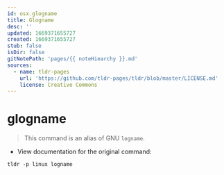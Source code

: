 ```yaml
---
id: osx.glogname
title: Glogname
desc: ''
updated: 1669371655727
created: 1669371655727
stub: false
isDir: false
gitNotePath: 'pages/{{ noteHiearchy }}.md'
sources:
  - name: tldr-pages
    url: 'https://github.com/tldr-pages/tldr/blob/master/LICENSE.md'
    license: Creative Commons
---
```

# glogname

> This command is an alias of GNU `logname`.

- View documentation for the original command:

`tldr -p linux logname`

